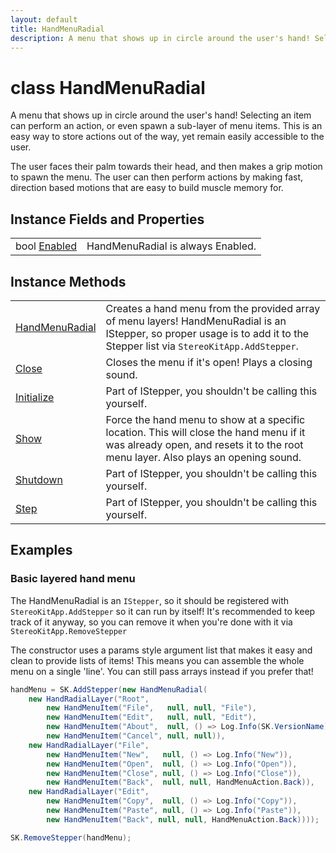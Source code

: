 ```yaml
---
layout: default
title: HandMenuRadial
description: A menu that shows up in circle around the user's hand! Selecting an item can perform an action, or even spawn a sub-layer of menu items. This is an easy way to store actions out of the way, yet remain easily accessible to the user.  The user faces their palm towards their head, and then makes a grip motion to spawn the menu. The user can then perform actions by making fast, direction based motions that are easy to build muscle memory for.
---
```

# class HandMenuRadial

A menu that shows up in circle around the user's
hand! Selecting an item can perform an action, or even spawn
a sub-layer of menu items. This is an easy way to store
actions out of the way, yet remain easily accessible to the
user.

The user faces their palm towards their head, and then makes
a grip motion to spawn the menu. The user can then perform actions
by making fast, direction based motions that are easy to build
muscle memory for.

## Instance Fields and Properties

|  |  |
|--|--|
|bool [Enabled]({{site.url}}/Pages/Reference/HandMenuRadial/Enabled.html)|HandMenuRadial is always Enabled.|

## Instance Methods

|  |  |
|--|--|
|[HandMenuRadial]({{site.url}}/Pages/Reference/HandMenuRadial/HandMenuRadial.html)|Creates a hand menu from the provided array of menu layers! HandMenuRadial is an IStepper, so proper usage is to add it to the Stepper list via `StereoKitApp.AddStepper`.|
|[Close]({{site.url}}/Pages/Reference/HandMenuRadial/Close.html)|Closes the menu if it's open! Plays a closing sound.|
|[Initialize]({{site.url}}/Pages/Reference/HandMenuRadial/Initialize.html)|Part of IStepper, you shouldn't be calling this yourself.|
|[Show]({{site.url}}/Pages/Reference/HandMenuRadial/Show.html)|Force the hand menu to show at a specific location. This will close the hand menu if it was already open, and resets it to the root menu layer. Also plays an opening sound.|
|[Shutdown]({{site.url}}/Pages/Reference/HandMenuRadial/Shutdown.html)|Part of IStepper, you shouldn't be calling this yourself.|
|[Step]({{site.url}}/Pages/Reference/HandMenuRadial/Step.html)|Part of IStepper, you shouldn't be calling this yourself.|

## Examples

### Basic layered hand menu

The HandMenuRadial is an `IStepper`, so it should be registered with
`StereoKitApp.AddStepper` so it can run by itself! It's recommended to
keep track of it anyway, so you can remove it when you're done with it
via `StereoKitApp.RemoveStepper`

The constructor uses a params style argument list that makes it easy and
clean to provide lists of items! This means you can assemble the whole
menu on a single 'line'. You can still pass arrays instead if you prefer
that!
```csharp
handMenu = SK.AddStepper(new HandMenuRadial(
	new HandRadialLayer("Root",
		new HandMenuItem("File",   null, null, "File"),
		new HandMenuItem("Edit",   null, null, "Edit"),
		new HandMenuItem("About",  null, () => Log.Info(SK.VersionName)),
		new HandMenuItem("Cancel", null, null)),
	new HandRadialLayer("File", 
		new HandMenuItem("New",   null, () => Log.Info("New")),
		new HandMenuItem("Open",  null, () => Log.Info("Open")),
		new HandMenuItem("Close", null, () => Log.Info("Close")),
		new HandMenuItem("Back",  null, null, HandMenuAction.Back)),
	new HandRadialLayer("Edit",
		new HandMenuItem("Copy",  null, () => Log.Info("Copy")),
		new HandMenuItem("Paste", null, () => Log.Info("Paste")),
		new HandMenuItem("Back", null, null, HandMenuAction.Back))));
```

```csharp
SK.RemoveStepper(handMenu); 
```

